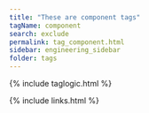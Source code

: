```yaml
---
title: "These are component tags"
tagName: component
search: exclude
permalink: tag_component.html
sidebar: engineering_sidebar
folder: tags
---
```

{% include taglogic.html %}

{% include links.html %}
